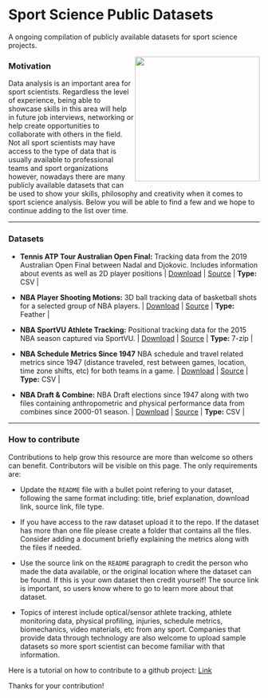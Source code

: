 # Sport Science Public Datasets
A ongoing compilation of publicly available datasets for sport science projects.

<img src="https://www.pinclipart.com/picdir/big/353-3532629_cropped-just-logoman-from-ab-sports-science-vector.png" align="right" width="250" />

### Motivation

Data analysis is an important area for sport scientists. Regardless the level of experience, being able to showcase skills in this area will help in future job interviews, networking or help create opportunities to collaborate with others in the field. Not all sport scientists may have access to the type of data that is usually available to professional teams and sport organizations however, nowadays there are many publicly available datasets that can be used to show your skills, philosophy and creativity when it comes to sport science analysis. Below you will be able to find a few and we hope to continue adding to the list over time.


***
### Datasets

* **Tennis ATP Tour Australian Open Final:** Tracking data from the 2019 Australian Open Final between Nadal and Djokovic. Includes information about events as well as 2D player positions | [Download](https://github.com/josedv82/sport_open_datasets/tree/main/Tennis.%20ATP%20Tour%20AU%20Open%202019.%20Tracking%20Data) | [Source](https://www.kaggle.com/robseidl/tennis-atp-tour-australian-open-final-2019) | **Type:** CSV |

* **NBA Player Shooting Motions:** 3D ball tracking data of basketball shots for a selected group of NBA players. | [Download](https://github.com/josedv82/sport_open_datasets/tree/main/Basketball%20NBA%20Player%20Shooting%20Motions) | [Source](https://www.inpredictable.com/2021/01/nba-player-shooting-motions-data-dump.html) | **Type:** Feather |
  
* **NBA SportVU Athlete Tracking:** Positional tracking data for the 2015 NBA season captured via SportVU. | [Download](https://github.com/sealneaward/nba-movement-data/tree/master/data) | [Source](https://github.com/sealneaward) | **Type:** 7-zip |

* **NBA Schedule Metrics Since 1947** NBA schedule and travel related metrics since 1947 (distance traveled, rest between games, location, time zone shifts, etc) for both teams in a game. | [Download](https://github.com/josedv82/sport_open_datasets/tree/main/NBA%20Schedule%20Metrics) | [Source](https://github.com/josedv82/airball) | **Type:** CSV |

* **NBA Draft & Combine:** NBA Draft elections since 1947 along with two files containing anthropometric and physical performance data from combines since 2000-01 season. | [Download](https://github.com/josedv82/sport_open_datasets/tree/main/NBA%20Combine) | [Source](https://www.nba.com/stats/draft/combine-anthro/) | **Type:** CSV |
   
   
   
   

---
### How to contribute
Contributions to help grow this resource are more than welcome so others can benefit. Contributors will be visible on this page. The only requirements are:

* Update the `README` file with a bullet point refering to your dataset, following the same format including: title, brief explanation, download link, source link, file type.  

* If you have access to the raw dataset upload it to the repo. If the dataset has more than one file please create a folder that contains all the files. Consider adding a document briefly explaining the metrics along with the files if needed.  

* Use the source link on the `README` paragraph to credit the person who made the data available, or the original location where the dataset can be found. If this is your own dataset then credit yourself! The source link is important, so users know where to go to learn more about that dataset.  

* Topics of interest include optical/sensor athlete tracking, athlete monitoring data, physical profiling, injuries, schedule metrics, biomechanics, video materials, etc from any sport. Companies that provide data through technology are also welcome to upload sample datasets so more sport scientist can become familiar with that information. 

Here is a tutorial on how to contribute to a github project: [Link](https://github.com/MarcDiethelm/contributing/blob/master/README.md)

Thanks for your contribution!


